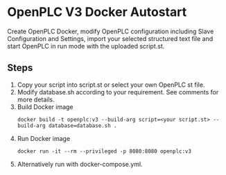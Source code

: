 # OpenPLC V3 Docker Autostart
Create OpenPLC Docker, modify OpenPLC configuration including Slave Configuration and Settings, import your selected structured text file and start OpenPLC in run mode with the uploaded script.st.

## Steps
1. Copy your script into script.st or select your own OpenPLC st file.
2. Modify database.sh according to your requirement. See comments for more details.
3. Build Docker image
    ```
    docker build -t openplc:v3 --build-arg script=<your script.st> --build-arg database=database.sh .
    ```
4.  Run Docker image
    ```
    docker run -it --rm --privileged -p 8080:8080 openplc:v3
    ```
5. Alternatively run with docker-compose.yml.
